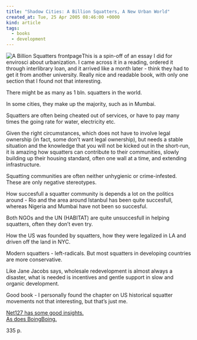 ```yaml
---
title: "Shadow Cities: A Billion Squatters, A New Urban World"
created_at: Tue, 25 Apr 2005 08:46:00 +0000
kind: article
tags:
  - books
  - development
---
```


![A Billion Squatters
frontpage](http://images.amazon.com/images/P/0415933196.01._AA400_SCLZZZZZZZ_.jpg)This
is a spin-off of an essay I did for envirosci about urbanization. I came
across it in a reading, ordered it through interlibrary loan, and it
arrived like a month later - think they had to get it from another
university. Really nice and readable book, with only one section that I
found not that interesting.

There might be as many as 1 bln. squatters in the world.

In some cities, they make up the majority, such as in Mumbai.

Squatters are often being cheated out of services, or have to pay many
times the going rate for water, electricity etc.

Given the right circumstances, which does not have to involve legal
ownership (in fact, some don’t want legal ownership), but needs a stable
situation and the knowledge that you will not be kicked out in the
short-run, it is amazing how squatters can contribute to their
communities, slowly building up their housing standard, often one wall
at a time, and extending infrastructure.

Squatting communities are often neither unhygienic or crime-infested.
These are only negative stereotypes.

How succesfull a squatter community is depends a lot on the politics
around - Rio and the area around Istanbul has been quite succesfull,
whereas Nigeria and Mumbai have not been so succesful.

Both NGOs and the UN (HABITAT) are quite unsuccesfull in helping
squatters, often they don’t even try.

How the US was founded by squatters, how they were legalized in LA and
driven off the land in NYC.

Modern squatters - left-radicals. But most squatters in developing
countries are more conservative.

Like Jane Jacobs says, wholesale redevelopment is almost always a
disaster, what is needed is incentives and gentle support in slow and
organic development.

Good book - I personally found the chapter on US historical squatter
movements not that interesting, but that’s just me.

[Net127 has some good insights.](http://net127.com/index.php?p=713)\
 [As does
BoingBoing.](http://www.boingboing.net/2005/04/04/shadow_cities_the_un.html)

335 p.
